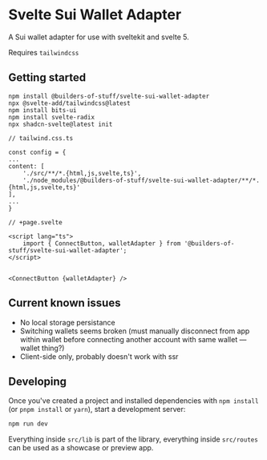 # Svelte Sui Wallet Adapter

A Sui wallet adapter for use with sveltekit and svelte 5.

Requires `tailwindcss`

## Getting started

```
npm install @builders-of-stuff/svelte-sui-wallet-adapter
npx @svelte-add/tailwindcss@latest
npm install bits-ui
npm install svelte-radix
npx shadcn-svelte@latest init
```

```
// tailwind.css.ts

const config = {
...
content: [
	'./src/**/*.{html,js,svelte,ts}',
	'./node_modules/@builders-of-stuff/svelte-sui-wallet-adapter/**/*.{html,js,svelte,ts}'
],
...
}
```

```
// +page.svelte

<script lang="ts">
	import { ConnectButton, walletAdapter } from '@builders-of-stuff/svelte-sui-wallet-adapter';
</script>


<ConnectButton {walletAdapter} />
```

## Current known issues

- No local storage persistance
- Switching wallets seems broken (must manually disconnect from app within wallet before connecting another account with same wallet — wallet thing?)
- Client-side only, probably doesn't work with ssr

## Developing

Once you've created a project and installed dependencies with `npm install` (or `pnpm install` or `yarn`), start a development server:

```bash
npm run dev
```

Everything inside `src/lib` is part of the library, everything inside `src/routes` can be used as a showcase or preview app.
